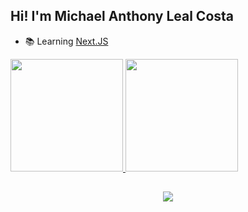 ## Hi! I'm Michael Anthony Leal Costa

- 📚 Learning <a href='https://nextjs.org'>Next.JS</a>

<div>
  <a href="http://github.com/micleal" target="_blank">
  <img height='180em' src='https://github-readme-stats.vercel.app/api?username=micleal&show_icons=true&theme=onedark&include_all_commits=true&count_private=true'>
  <img height='180em' src='https://github-readme-stats.vercel.app/api/top-langs/?username=micleal&layout=compact&langss_count=16&theme=onedark'>
</div>

##

<div style='display: flex; align-items: center; justify-content: center;'>
  <a href="mailto:michael.leal.costa@gmail.com"><img src='https://img.shields.io/badge/Gmail-D14836?style=for-the-badge&logo=gmail&logoColor=white
'></a>
  </div>
